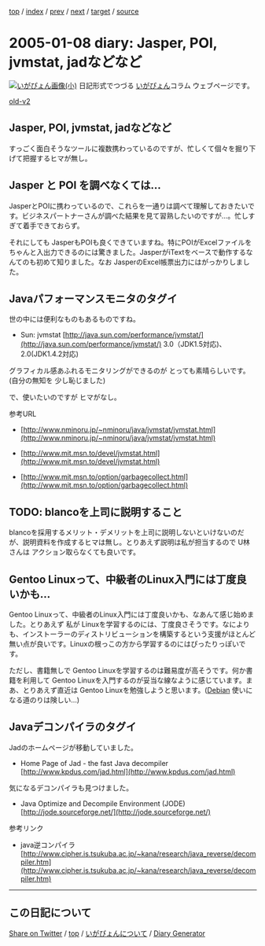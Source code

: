 [top](https://igapyon.github.io/diary/) 
 / [index](https://igapyon.github.io/diary/2005/index.html) 
 / [prev](https://igapyon.github.io/diary/2005/ig050106.html) 
 / [next](https://igapyon.github.io/diary/2005/ig050112.html) 
 / [target](https://igapyon.github.io/diary/2005/ig050108.html) 
 / [source](https://github.com/igapyon/diary/blob/gh-pages/2005/ig050108.html.src.md) 

2005-01-08 diary: Jasper, POI, jvmstat, jadなどなど
=====================================================================================================
[![いがぴょん画像(小)](https://igapyon.github.io/diary/images/iga200306s.jpg "いがぴょん")](https://igapyon.github.io/diary/memo/memoigapyon.html) 日記形式でつづる [いがぴょん](https://igapyon.github.io/diary/memo/memoigapyon.html)コラム ウェブページです。

[old-v2](ig050108-orig.html)

## Jasper, POI, jvmstat, jadなどなど

すっごく面白そうなツールに複数携わっているのですが、忙しくて個々を掘り下げて把握するヒマが無し。


## Jasper と POI を調べなくては…

JasperとPOIに携わっているので、これらを一通りは調べて理解しておきたいです。ビジネスパートナーさんが調べた結果を見て習熟したいのですが…。忙しすぎて着手できておらず。

それにしても JasperもPOIも良くできていますね。特にPOIがExcelファイルをちゃんと入出力できるのには驚きました。JasperがiTextをベースで動作するなんてのも初めて知りました。なお
JasperのExcel帳票出力にはがっかりしました。

## Javaパフォーマンスモニタのタグイ

世の中には便利なものもあるものですね。

* Sun: jvmstat
  [http://java.sun.com/performance/jvmstat/](http://java.sun.com/performance/jvmstat/)
  3.0（JDK1.5対応)、2.0(JDK1.4.2対応)
  

グラフィカル感あふれるモニタリングができるのが とっても素晴らしいです。(自分の無知を 少し恥じました)

で、使いたいのですが ヒマがなし。

参考URL

* [http://www.nminoru.jp/~nminoru/java/jvmstat/jvmstat.html](http://www.nminoru.jp/~nminoru/java/jvmstat/jvmstat.html)
  
* [http://www.mit.msn.to/devel/jvmstat.html](http://www.mit.msn.to/devel/jvmstat.html)
  
* [http://www.mit.msn.to/option/garbagecollect.html](http://www.mit.msn.to/option/garbagecollect.html)

## TODO: blancoを上司に説明すること

blancoを採用するメリット・デメリットを上司に説明しないといけないのだが、説明資料を作成するヒマは無し。とりあえず説明は私が担当するので U林さんは アクション取らなくても良いです。

## Gentoo Linuxって、中級者のLinux入門には丁度良いかも…

Gentoo Linuxって、中級者のLinux入門には丁度良いかも、なあんて感じ始めました。とりあえず 私が Linuxを学習するのには、丁度良さそうです。なによりも、インストーラーのディストリビューションを構築するという支援がほとんど無い点が良いです。Linuxの根っこの方から学習するのにはぴったりっぽいです。

ただし、書籍無しで Gentoo Linuxを学習するのは難易度が高そうです。何か書籍を利用して Gentoo Linuxを入門するのが妥当な線なように感じています。まあ、とりあえず直近は Gentoo Linuxを勉強しようと思います。([Debian](http://www.igapyon.jp/igapyon/diary/keyword/debian.html) 使いになる道のりは険しい…)

## Javaデコンパイラのタグイ

Jadのホームページが移動していました。

* Home Page of Jad - the fast Java decompiler
  [http://www.kpdus.com/jad.html](http://www.kpdus.com/jad.html)

気になるデコンパイラも見つけました。

* Java Optimize and Decompile Environment (JODE)
  [http://jode.sourceforge.net/](http://jode.sourceforge.net/)

参考リンク

* java逆コンパイラ
  [http://www.cipher.is.tsukuba.ac.jp/~kana/research/java_reverse/decompiler.htm](http://www.cipher.is.tsukuba.ac.jp/~kana/research/java_reverse/decompiler.htm)

----------------------------------------------------------------------------------------------------

## この日記について

[Share on Twitter](https://twitter.com/intent/tweet?hashtags=igapyon%2Cdiary%2C%E3%81%84%E3%81%8C%E3%81%B4%E3%82%87%E3%82%93&text=Jasper%2C+POI%2C+jvmstat%2C+jad%E3%81%AA%E3%81%A9%E3%81%AA%E3%81%A9&url=https%3A%2F%2Figapyon.github.io%2Fdiary%2F2005%2Fig050108.html) / [top](../index.html) / [いがぴょんについて](https://igapyon.github.io/diary/memo/memoigapyon.html) / [Diary Generator](https://github.com/igapyon/igapyonv3)
